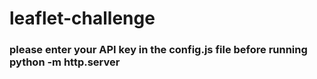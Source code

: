 # leaflet-challenge

### please enter your API key in the config.js file before running python -m http.server
